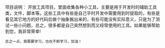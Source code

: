 


项目说明：
    开放工具项目，里面收集各种小工具，主要是用于开发时的辅助工具类，文件，脚本等。这些工具中有些是自己平时开发中需要用到时提取的，有些是看见其它地方的好代码后做个抽象搬出来的，有些可能没有实际意义，只是为了测试一些小问题，总之，很多都是自己突然想到而又经常使用的工具。如果能够帮助到您，我非常荣幸!
    
    
    总之一点，我需要学习，也在不断学习，加油！
